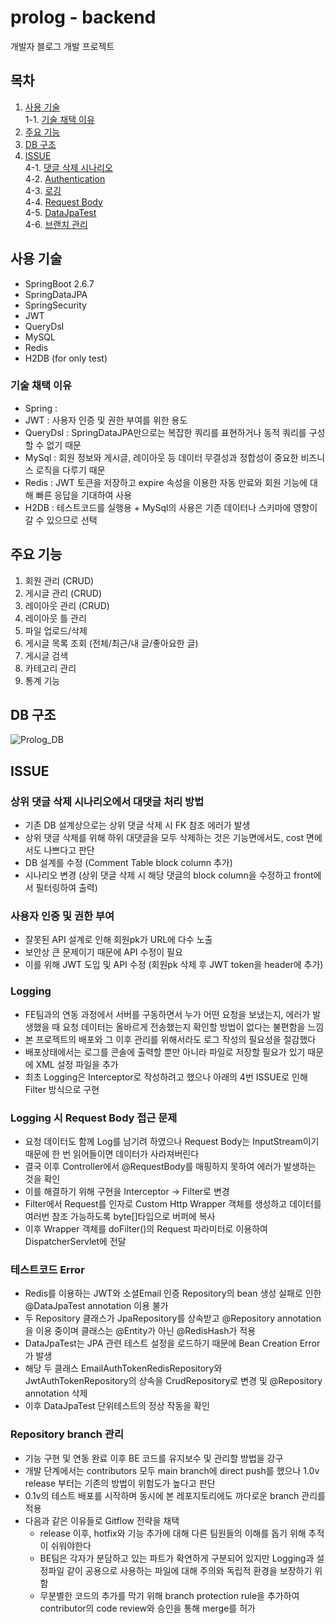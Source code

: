 # prolog - backend
개발자 블로그 개발 프로젝트

## 목차
1. [사용 기술](#사용-기술)   
  1-1. [기술 채택 이유](#기술-채택-이유)   
2. [주요 기능](#주요-기능)   
3. [DB 구조](#db-구조)   
4. [ISSUE](#issue)   
  4-1. [댓글 삭제 시나리오](#상위-댓글-삭제-시나리오에서-대댓글-처리-방법)   
  4-2. [Authentication](#사용자-인증-및-권한-부여)   
  4-3. [로깅](#logging)   
  4-4. [Request Body](#logging-시-request-body-접근-문제)   
  4-5. [DataJpaTest](#테스트코드-error)   
  4-6. [브랜치 관리](#repository-branch-관리)   

## 사용 기술
* SpringBoot 2.6.7
* SpringDataJPA
* SpringSecurity
* JWT
* QueryDsl
* MySQL
* Redis
* H2DB (for only test)

### 기술 채택 이유
* Spring : 
* JWT : 사용자 인증 및 권한 부여를 위한 용도
* QueryDsl : SpringDataJPA만으로는 복잡한 쿼리를 표현하거나 동적 쿼리를 구성할 수 없기 때문
* MySql : 회원 정보와 게시글, 레이아웃 등 데이터 무결성과 정합성이 중요한 비즈니스 로직을 다루기 때문
* Redis : JWT 토큰을 저장하고 expire 속성을 이용한 자동 만료와 회원 기능에 대해 빠른 응답을 기대하여 사용
* H2DB : 테스트코드를 실행용 + MySql의 사용은 기존 데이터나 스키마에 영향이 갈 수 있으므로 선택

## 주요 기능
1. 회원 관리 (CRUD)
2. 게시글 관리 (CRUD)
3. 레이아웃 관리 (CRUD)
4. 레이아웃 틀 관리
5. 파일 업로드/삭제
6. 게시글 목록 조회 (전체/최근/내 글/좋아요한 글)
7. 게시글 검색
8. 카테고리 관리
9. 통계 기능
   
## DB 구조
![Prolog_DB](https://user-images.githubusercontent.com/77658870/204887305-00d62724-1a73-458e-afea-fbcc21fd4b56.png)

## ISSUE
### 상위 댓글 삭제 시나리오에서 대댓글 처리 방법
  * 기존 DB 설계상으로는 상위 댓글 삭제 시 FK 참조 에러가 발생
  * 상위 댓글 삭제를 위해 하위 대댓글을 모두 삭제하는 것은 기능면에서도, cost 면에서도 나쁘다고 판단
  * DB 설계를 수정 (Comment Table block column 추가)
  * 시나리오 변경 (상위 댓글 삭제 시 해당 댓글의 block column을 수정하고 front에서 필터링하여 출력)
### 사용자 인증 및 권한 부여
  * 잘못된 API 설계로 인해 회원pk가 URL에 다수 노출
  * 보안상 큰 문제이기 때문에 API 수정이 필요
  * 이를 위해 JWT 도입 및 API 수정 (회원pk 삭제 후 JWT token을 header에 추가)
### Logging
  * FE팀과의 연동 과정에서 서버를 구동하면서 누가 어떤 요청을 보냈는지, 에러가 발생했을 때 요청 데이터는 올바르게 전송했는지 확인할 방법이 없다는 불편함을 느낌
  * 본 프로젝트의 배포와 그 이후 관리를 위해서라도 로그 작성의 필요성을 절감했다
  * 배포상태에서는 로그를 콘솔에 출력할 뿐만 아니라 파일로 저장할 필요가 있기 때문에 XML 설정 파일을 추가
  * 최초 Logging은 Interceptor로 작성하려고 했으나 아래의 4번 ISSUE로 인해 Filter 방식으로 구현
### Logging 시 Request Body 접근 문제
  * 요청 데이터도 함께 Log를 남기려 하였으나 Request Body는 InputStream이기 때문에 한 번 읽어들이면 데이터가 사라져버린다
  * 결국 이후 Controller에서 @RequestBody를 매핑하지 못하여 에러가 발생하는 것을 확인
  * 이를 해결하기 위해 구현을 Interceptor -> Filter로 변경
  * Filter에서 Request를 인자로 Custom Http Wrapper 객체를 생성하고 데이터를 여러번 참조 가능하도록 byte[]타입으로 버퍼에 복사
  * 이후 Wrapper 객체를 doFilter()의 Request 파라미터로 이용하여 DispatcherServlet에 전달
### 테스트코드 Error
  * Redis를 이용하는 JWT와 소셜Email 인증 Repository의 bean 생성 실패로 인한 @DataJpaTest annotation 이용 불가
  * 두 Repository 클래스가 JpaRepository를 상속받고 @Repository annotation을 이용 중이며 클래스는 @Entity가 아닌 @RedisHash가 적용
  * DataJpaTest는 JPA 관련 테스트 설정을 로드하기 때문에 Bean Creation Error가 발생
  * 해당 두 클래스 EmailAuthTokenRedisRepository와 JwtAuthTokenRepository의 상속을 CrudRepository로 변경 및 @Repository annotation 삭제
  * 이후 DataJpaTest 단위테스트의 정상 작동을 확인
### Repository branch 관리
  * 기능 구현 및 연동 완료 이후 BE 코드를 유지보수 및 관리할 방법을 강구
  * 개발 단계에서는 contributors 모두 main branch에 direct push를 했으나 1.0v release 부터는 기존의 방법이 위험도가 높다고 판단
  * 0.1v의 테스트 배포를 시작하며 동시에 본 레포지토리에도 까다로운 branch 관리를 적용
  * 다음과 같은 이유들로 Gitflow 전략을 채택
    * release 이후, hotfix와 기능 추가에 대해 다른 팀원들의 이해를 돕기 위해 추적이 쉬워야한다
    * BE팀은 각자가 분담하고 있는 파트가 확연하게 구분되어 있지만 Logging과 설정파일 같이 공용으로 사용하는 파일에 대해 주의와 독립적 환경을 보장하기 위함
    * 무분별한 코드의 추가를 막기 위해 branch protection rule을 추가하여 contributor의 code review와 승인을 통해 merge를 허가
